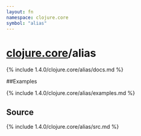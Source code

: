```yaml
---
layout: fn
namespace: clojure.core
symbol: "alias"
---
```


# [clojure.core](../)/alias

{% include 1.4.0/clojure.core/alias/docs.md %}

##Examples

{% include 1.4.0/clojure.core/alias/examples.md %}
## Source
{% include 1.4.0/clojure.core/alias/src.md %}

